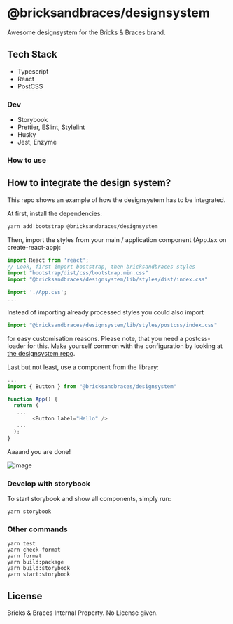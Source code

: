 # @bricksandbraces/designsystem

Awesome designsystem for the Bricks & Braces brand.

## Tech Stack

- Typescript
- React
- PostCSS

### Dev

- Storybook
- Prettier, ESlint, Stylelint
- Husky
- Jest, Enzyme

### How to use

## How to integrate the design system?

This repo shows an example of how the designsystem has to be integrated.

At first, install the dependencies:

```bash
yarn add bootstrap @bricksandbraces/designsystem
```

Then, import the styles from your main / application component (App.tsx on create-react-app):

```javascript
import React from 'react';
// Look, first import bootstrap, then bricksandbraces styles
import "bootstrap/dist/css/bootstrap.min.css"
import "@bricksandbraces/designsystem/lib/styles/dist/index.css"

import './App.css';
...
```

Instead of importing already processed styles you could also import 

```javascript
import "@bricksandbraces/designsystem/lib/styles/postcss/index.css"
```

for easy customisation reasons. Please note, that you need a postcss-loader for this. Make yourself common with the configuration by looking at [the designsystem repo](https://github.com/bricksandbraces/designsystem).

Last but not least, use a component from the library:

```javascript
...
import { Button } from "@bricksandbraces/designsystem"

function App() {
  return (
   ...
        <Button label="Hello" />
   ...
  );
}
```

Aaaand you are done! 

![image](https://user-images.githubusercontent.com/8998518/125286009-934f4500-e31b-11eb-94d7-4238b41b446f.png)


### Develop with storybook

To start storybook and show all components, simply run:

```
yarn storybook
```

### Other commands

```
yarn test
yarn check-format
yarn format
yarn build:package
yarn build:storybook
yarn start:storybook
```

## License

Bricks & Braces Internal Property. No License given.
